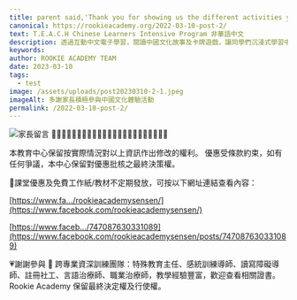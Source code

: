 ```yaml
---
title: parent said,'Thank you for showing us the different activities you have in your centre.'
canonical: https://rookieacademy.org/2022-03-10-post-2/
text: T.E.A.C.H Chinese Learners Intensive Program 非華語中文
description: 透過互動中文電子學習，閱讀中國文化故事及卡牌遊戲，讓同學們沉浸式學習中文。
keywords: 
author: ROOKIE ACADEMY TEAM
date: 2023-03-10
tags:
  - test
image: /assets/uploads/post20230310-2-1.jpeg
imageAlt: 多謝家長積極參與中國文化體驗活動
permalink: /2022-03-10-post-2/
---
```

![家長留言](/assets/uploads/post20230310-2-2.jpeg)
🌟🌟🌟🌟🌟🌟🌟🌟🌟🌟🌟🌟🌟🌟🌟🌟🌟🌟🌟🌟🌟🌟🌟

本教育中心保留按實際情況對以上資訊作出修改的權利。
優惠受條款約束，如有任何爭議，本中心保留對優惠批核之最終決策權。

🥰課堂優惠及免費工作紙/教材不定期發放，可按以下網址連結查看內容：

[https://www.fa.../rookieacademysensen/](https://www.facebook.com/rookieacademysensen/)

[https://www.faceb.../747087630331089](https://www.facebook.com/rookieacademysensen/posts/747087630331089)

💗謝謝參與 📝 跨專業資深訓練團隊：特殊教育主任、感統訓練導師、讀寫障礙導師、註冊社工、言語治療師、職業治療師，教學經驗豐富，歡迎查看相關證書。
Rookie Academy 保留最終決定權及行使權。
